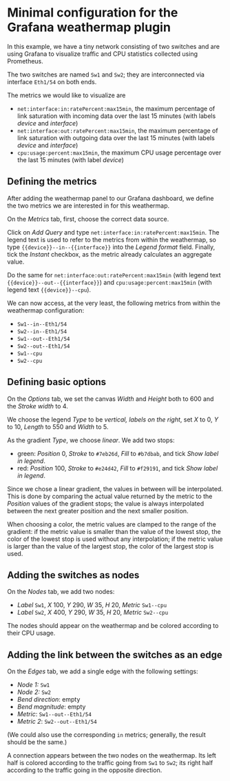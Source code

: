 # Minimal configuration for the Grafana weathermap plugin

In this example, we have a tiny network consisting of two switches and are using
Grafana to visualize traffic and CPU statistics collected using Prometheus.

The two switches are named `Sw1` and `Sw2`; they are interconnected via
interface `Eth1/54` on both ends.

The metrics we would like to visualize are

* `net:interface:in:ratePercent:max15min`, the maximum percentage of link
  saturation with incoming data over the last 15 minutes (with labels *device*
  and *interface*)
* `net:interface:out:ratePercent:max15min`, the maximum percentage of link
  saturation with outgoing data over the last 15 minutes (with labels *device*
  and *interface*)
* `cpu:usage:percent:max15min`, the maximum CPU usage percentage over the last
  15 minutes (with label *device*)

## Defining the metrics

After adding the weathermap panel to our Grafana dashboard, we define the two
metrics we are interested in for this weathermap.

On the *Metrics* tab, first, choose the correct data source.

Click on *Add Query* and type `net:interface:in:ratePercent:max15min`. The
legend text is used to refer to the metrics from within the weathermap, so type
`{{device}}--in--{{interface}}` into the *Legend format* field. Finally, tick
the *Instant* checkbox, as the metric already calculates an aggregate value.

Do the same for `net:interface:out:ratePercent:max15min` (with legend text
`{{device}}--out--{{interface}}`) and `cpu:usage:percent:max15min` (with legend
text `{{device}}--cpu`).

We can now access, at the very least, the following metrics from within the
weathermap configuration:

* `Sw1--in--Eth1/54`
* `Sw2--in--Eth1/54`
* `Sw1--out--Eth1/54`
* `Sw2--out--Eth1/54`
* `Sw1--cpu`
* `Sw2--cpu`

## Defining basic options

On the *Options* tab, we set the canvas *Width* and *Height* both to 600 and the
*Stroke width* to 4.

We choose the legend *Type* to be *vertical, labels on the right*, set *X* to 0,
*Y* to 10, *Length* to 550 and *Width* to 5.

As the gradient *Type*, we choose *linear*. We add two stops:

* green: *Position* 0, *Stroke* to `#7eb26d`, *Fill* to `#b7dbab`, and tick
  *Show label in legend*.
* red: *Position* 100, *Stroke* to `#e24d42`, *Fill* to `#f29191`, and tick
  *Show label in legend*.

Since we chose a linear gradient, the values in between will be interpolated.
This is done by comparing the actual value returned by the metric to the
*Position* values of the gradient stops; the value is always interpolated
between the next greater position and the next smaller position.

When choosing a color, the metric values are clamped to the range of the
gradient: if the metric value is smaller than the value of the lowest stop, the
color of the lowest stop is used without any interpolation; if the metric value
is larger than the value of the largest stop, the color of the largest stop is
used.

## Adding the switches as nodes

On the *Nodes* tab, we add two nodes:

* *Label* `Sw1`, *X* 100, *Y* 290, *W* 35, *H* 20, *Metric* `Sw1--cpu`
* *Label* `Sw2`, *X* 400, *Y* 290, *W* 35, *H* 20, *Metric* `Sw2--cpu`

The nodes should appear on the weathermap and be colored according to their CPU
usage.

## Adding the link between the switches as an edge

On the *Edges* tab, we add a single edge with the following settings:

* *Node 1:* `Sw1`
* *Node 2:* `Sw2`
* *Bend direction*: empty
* *Bend magnitude*: empty
* *Metric*: `Sw1--out--Eth1/54`
* *Metric 2*: `Sw2--out--Eth1/54`

(We could also use the corresponding `in` metrics; generally, the result should
be the same.)

A connection appears between the two nodes on the weathermap. Its left half is
colored according to the traffic going from `Sw1` to `Sw2`; its right half
according to the traffic going in the opposite direction.
